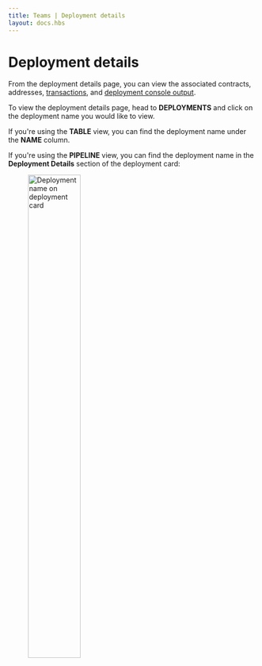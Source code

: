 ```yaml
---
title: Teams | Deployment details
layout: docs.hbs
---
```


# Deployment details

From the deployment details page, you can view the associated contracts, addresses, [transactions](/docs/teams/contract-monitoring), and [deployment console output](/docs/teams/deployments/deployment-console).

To view the deployment details page, head to **<span class="inline-menu-item"><i class="fal fa-parachute-box"></i>DEPLOYMENTS</span>** and click on the deployment name you would like to view.

If you're using the **TABLE** view, you can find the deployment name under the **NAME** column.

If you're using the **PIPELINE** view, you can find the deployment name in the **Deployment Details** section of the deployment card:

<figure>
  <img class="figure-shadow mb-2" src="/img/docs/teams/deployment-name-on-card.png" alt="Deployment name on deployment card" style="width: 50%">
</figure>

